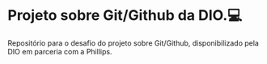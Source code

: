 # Projeto sobre Git/Github da DIO.:computer:
Repositório para o desafio do projeto sobre Git/Github, disponibilizado pela DIO em parceria com a Phillips.
